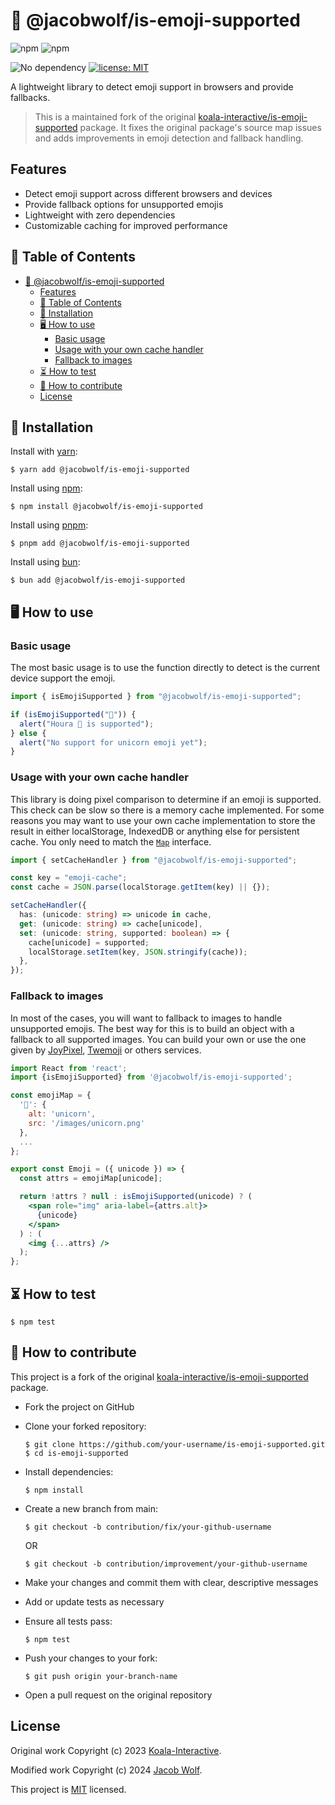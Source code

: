 # 🦄 @jacobwolf/is-emoji-supported

![npm](https://img.shields.io/npm/v/@jacobwolf/is-emoji-supported)
![npm](https://img.shields.io/npm/dm/@jacobwolf/is-emoji-supported)

![No dependency](https://img.shields.io/badge/dependencies-none-blue.svg)
[![license: MIT](https://img.shields.io/badge/license-MIT-brightgreen.svg)](https://opensource.org/licenses/MIT)

A lightweight library to detect emoji support in browsers and provide fallbacks.

> This is a maintained fork of the original [koala-interactive/is-emoji-supported](https://github.com/koala-interactive/is-emoji-supported) package. It fixes the original package's source map issues and adds improvements in emoji detection and fallback handling.

## Features

- Detect emoji support across different browsers and devices
- Provide fallback options for unsupported emojis
- Lightweight with zero dependencies
- Customizable caching for improved performance

## 📖 Table of Contents

- [🦄 @jacobwolf/is-emoji-supported](#-jacobwolfis-emoji-supported)
  - [Features](#features)
  - [📖 Table of Contents](#-table-of-contents)
  - [🚀 Installation](#-installation)
  - [🖥️ How to use](#️-how-to-use)
    - [Basic usage](#basic-usage)
    - [Usage with your own cache handler](#usage-with-your-own-cache-handler)
    - [Fallback to images](#fallback-to-images)
  - [⏳ How to test](#-how-to-test)
  - [🤝 How to contribute](#-how-to-contribute)
  - [License](#license)

## 🚀 Installation

Install with [yarn](https://yarnpkg.com):

    $ yarn add @jacobwolf/is-emoji-supported

Install using [npm](https://npmjs.org):

    $ npm install @jacobwolf/is-emoji-supported

Install using [pnpm](https://pnpm.io):

    $ pnpm add @jacobwolf/is-emoji-supported

Install using [bun](https://bun.sh):

    $ bun add @jacobwolf/is-emoji-supported

## 🖥️ How to use

### Basic usage

The most basic usage is to use the function directly to detect is the current device support the emoji.

```ts
import { isEmojiSupported } from "@jacobwolf/is-emoji-supported";

if (isEmojiSupported("🦄")) {
  alert("Houra 🦄 is supported");
} else {
  alert("No support for unicorn emoji yet");
}
```

### Usage with your own cache handler

This library is doing pixel comparison to determine if an emoji is supported. This check can be slow so there is a memory cache implemented.
For some reasons you may want to use your own cache implementation to store the result in either localStorage, IndexedDB or anything else for persistent cache.
You only need to match the [`Map`](https://developer.mozilla.org/fr/docs/Web/JavaScript/Reference/Objets_globaux/Map) interface.

```ts
import { setCacheHandler } from "@jacobwolf/is-emoji-supported";

const key = "emoji-cache";
const cache = JSON.parse(localStorage.getItem(key) || {});

setCacheHandler({
  has: (unicode: string) => unicode in cache,
  get: (unicode: string) => cache[unicode],
  set: (unicode: string, supported: boolean) => {
    cache[unicode] = supported;
    localStorage.setItem(key, JSON.stringify(cache));
  },
});
```

### Fallback to images

In most of the cases, you will want to fallback to images to handle unsupported emojis. The best way for this is to build an object with a fallback to all supported images.
You can build your own or use the one given by [JoyPixel](https://www.joypixels.com/), [Twemoji](https://twemoji.twitter.com/) or others services.

```jsx
import React from 'react';
import {isEmojiSupported} from '@jacobwolf/is-emoji-supported';

const emojiMap = {
  '🦄': {
    alt: 'unicorn',
    src: '/images/unicorn.png'
  },
  ...
};

export const Emoji = ({ unicode }) => {
  const attrs = emojiMap[unicode];

  return !attrs ? null : isEmojiSupported(unicode) ? (
    <span role="img" aria-label={attrs.alt}>
      {unicode}
    </span>
  ) : (
    <img {...attrs} />
  );
};
```

## ⏳ How to test

    $ npm test

## 🤝 How to contribute

This project is a fork of the original [koala-interactive/is-emoji-supported](https://github.com/koala-interactive/is-emoji-supported) package.

- Fork the project on GitHub
- Clone your forked repository:

      $ git clone https://github.com/your-username/is-emoji-supported.git
      $ cd is-emoji-supported

- Install dependencies:

      $ npm install

- Create a new branch from main:

      $ git checkout -b contribution/fix/your-github-username

  OR

      $ git checkout -b contribution/improvement/your-github-username

- Make your changes and commit them with clear, descriptive messages
- Add or update tests as necessary
- Ensure all tests pass:

      $ npm test

- Push your changes to your fork:

      $ git push origin your-branch-name

- Open a pull request on the original repository

## License

Original work Copyright (c) 2023 [Koala-Interactive](https://koala-interactive.com/).

Modified work Copyright (c) 2024 [Jacob Wolf](https://twitter.com/jacobwolf).

This project is [MIT](./LICENSE) licensed.
